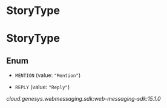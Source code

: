 # StoryType


# StoryType

## Enum


* `MENTION` (value: `"Mention"`)

* `REPLY` (value: `"Reply"`)




_cloud.genesys.webmessaging.sdk:web-messaging-sdk:15.1.0_
